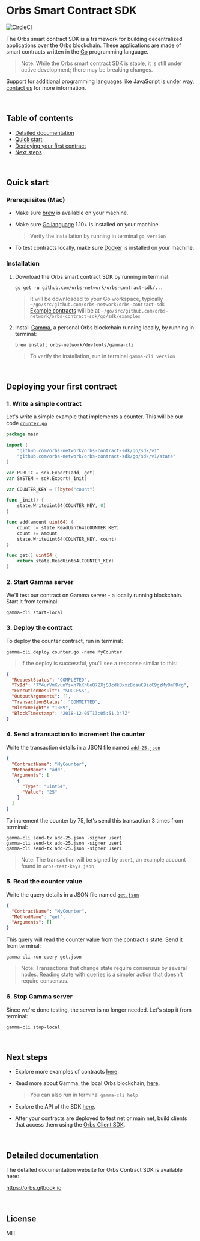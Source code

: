 # Orbs Smart Contract SDK

[![CircleCI](https://circleci.com/gh/orbs-network/orbs-contract-sdk/tree/master.svg?style=svg)](https://circleci.com/gh/orbs-network/orbs-contract-sdk/tree/master)

The Orbs smart contract SDK is a framework for building decentralized applications over the Orbs blockchain. These applications are made of smart contracts written in the [Go](https://en.wikipedia.org/wiki/Go_(programming_language)) programming language.

> Note: While the Orbs smart contract SDK is stable, it is still under active development; there may be breaking changes.

Support for additional programming languages like JavaScript is under way, [contact us](FeatureRequest@orbs.com) for more information.

&nbsp;

## Table of contents

* [Detailed documentation](https://orbs.gitbook.io)
* [Quick start](#quick-start)
* [Deploying your first contract](#deploying-your-first-contract)
* [Next steps](#next-steps)

&nbsp;

## Quick start

### Prerequisites (Mac)

* Make sure [brew](https://brew.sh/) is available on your machine.

* Make sure [Go language](https://golang.org/doc/install) 1.10+ is installed on your machine.
   
    > Verify the installation by running in terminal `go version`

* To test contracts locally, make sure [Docker](https://docs.docker.com/docker-for-mac/install/) is installed on your machine.

### Installation 

1. Download the Orbs smart contract SDK by running in terminal:

    ```
    go get -u github.com/orbs-network/orbs-contract-sdk/...
    ```

   > It will be downloaded to your Go workspace, typically `~/go/src/github.com/orbs-network/orbs-contract-sdk`<br>[Example contracts](https://github.com/orbs-network/orbs-contract-sdk/tree/master/go/sdk/examples) will be at `~/go/src/github.com/orbs-network/orbs-contract-sdk/go/sdk/examples`

2. Install [Gamma](https://github.com/orbs-network/gamma-cli), a personal Orbs blockchain running locally, by running in terminal:

    ```
    brew install orbs-network/devtools/gamma-cli
    ```
    
    > To verify the installation, run in terminal `gamma-cli version`

&nbsp;

## Deploying your first contract

### 1. Write a simple contract

Let's write a simple example that implements a counter. This will be our code [`counter.go`](https://github.com/orbs-network/orbs-contract-sdk/blob/master/go/sdk/examples/counter/counter.go)

```go
package main

import (
    "github.com/orbs-network/orbs-contract-sdk/go/sdk/v1"
    "github.com/orbs-network/orbs-contract-sdk/go/sdk/v1/state"
)

var PUBLIC = sdk.Export(add, get)
var SYSTEM = sdk.Export(_init)

var COUNTER_KEY = []byte("count")

func _init() {
    state.WriteUint64(COUNTER_KEY, 0)
}

func add(amount uint64) {
    count := state.ReadUint64(COUNTER_KEY)
    count += amount
    state.WriteUint64(COUNTER_KEY, count)
}

func get() uint64 {
    return state.ReadUint64(COUNTER_KEY)
}
```

### 2. Start Gamma server

We'll test our contract on Gamma server - a locally running blockchain. Start it from terminal:

```
gamma-cli start-local
```

### 3. Deploy the contract

To deploy the counter contract, run in terminal:

```
gamma-cli deploy counter.go -name MyCounter
```

> If the deploy is successful, you'll see a response similar to this:

```json
{
  "RequestStatus": "COMPLETED",
  "TxId": "7Y4urVmKvunYsxh7kKhUoQ72XjSJcdkBxxzBcauC9icC9gzMy8mPDcg",
  "ExecutionResult": "SUCCESS",
  "OutputArguments": [],
  "TransactionStatus": "COMMITTED",
  "BlockHeight": "1869",
  "BlockTimestamp": "2018-12-05T13:05:51.347Z"
}
```

### 4. Send a transaction to increment the counter

Write the transaction details in a JSON file named [`add-25.json`](https://github.com/orbs-network/orbs-contract-sdk/blob/master/go/sdk/examples/counter/test/add-25.json)

```json
{
  "ContractName": "MyCounter",
  "MethodName": "add", 
  "Arguments": [
    {
      "Type": "uint64",
      "Value": "25"
    }
  ]
}
```

To increment the counter by 75, let's send this transaction 3 times from terminal:

```
gamma-cli send-tx add-25.json -signer user1
gamma-cli send-tx add-25.json -signer user1
gamma-cli send-tx add-25.json -signer user1
```

> Note: The transaction will be signed by `user1`, an example account found in `orbs-test-keys.json`

### 5. Read the counter value

Write the query details in a JSON file named [`get.json`](https://github.com/orbs-network/orbs-contract-sdk/blob/master/go/sdk/examples/counter/test/get.json)

```json
{
  "ContractName": "MyCounter",
  "MethodName": "get",
  "Arguments": []
}
```

This query will read the counter value from the contract's state. Send it from terminal:

```
gamma-cli run-query get.json
```

> Note: Transactions that change state require consensus by several nodes. Reading state with queries is a simpler action that doesn't require consensus.

### 6. Stop Gamma server

Since we're done testing, the server is no longer needed. Let's stop it from terminal:

```
gamma-cli stop-local
```

&nbsp;

## Next steps

* Explore more examples of contracts [here](https://github.com/orbs-network/orbs-contract-sdk/tree/master/go/sdk/examples).

* Read more about Gamma, the local Orbs blockchain, [here](https://github.com/orbs-network/gamma-cli).

    > You can also run in terminal `gamma-cli help`
    
* Explore the API of the SDK [here](https://github.com/orbs-network/orbs-contract-sdk/tree/master/go/sdk).

* After your contracts are deployed to test net or main net, build clients that access them using the [Orbs Client SDK](https://github.com/orbs-network/orbs-client-sdk-go).

&nbsp;

## Detailed documentation

The detailed documentation website for Orbs Contract SDK is available here:

https://orbs.gitbook.io

&nbsp;

## License

MIT

